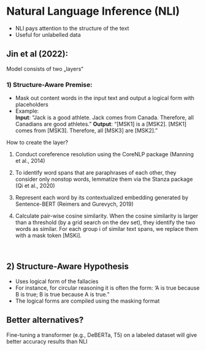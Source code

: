 # Natural Language Inference (NLI)

- NLI pays attention to the structure of the text
- Useful for unlabelled data


## Jin et al (2022):
Model consists of two „layers“

### 1) Structure-Aware Premise:
 - Mask out content words in the input text and output a logical form with placeholders
- Example: <br> 
<b>Input</b>: “Jack is a good athlete. Jack comes from Canada. Therefore, all Canadians are good athletes.”
<b>Output</b>: “[MSK1] is a [MSK2]. [MSK1] comes from [MSK3]. Therefore, all [MSK3] are [MSK2].”

How to create the layer?
1) Conduct coreference resolution using the CoreNLP package (Manning et al., 2014)
2) To identify word spans that are paraphrases of each other, they consider only nonstop words, lemmatize them via the Stanza package (Qi et al., 2020)

3) Represent each word by its contextualized embedding generated by Sentence-BERT (Reimers and Gurevych, 2019)

4) Calculate pair-wise cosine similarity. When the cosine similarity is larger than a threshold (by a grid search on the dev set), they identify the two words as similar. For each group i of similar text spans, we replace them with a mask token [MSKi].



<br>

## 2) Structure-Aware Hypothesis
- Uses logical form of the fallacies
- For instance, for circular reasoning it is often the form: ‘A is true because B is true; B is true because A is true.”
- The logical forms are compiled using the masking format


## Better alternatives?
Fine-tuning a transformer (e.g., DeBERTa, T5) on a labeled dataset will give better accuracy results than NLI